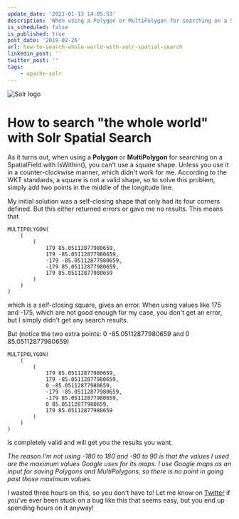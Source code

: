 ```yaml
---
update_date: '2021-01-13 14:05:53'
description: 'When using a Polygon or MultiPolygon for searching on a SpatialField with IsWithin(), you can''t use a square shape unless it''s counter-clockwise.'
is_scheduled: false
is_published: true
post_date: '2019-02-26'
url: how-to-search-whole-world-with-solr-spatial-search
linkedin_post: ''
twitter_post: ''
tags:
    - apache-solr
---
```

![Solr logo](/images/articles/solr_logo.png)

# How to search "the whole world" with Solr Spatial Search

As it turns out, when using a **Polygon** or **MultiPolygon** for searching on a SpatialField 
with IsWithin(), you can't use a square shape. Unless you use it in a 
counter-clockwise manner, which didn't work for me. According to the WKT standards, 
a square is not a valid shape, so to solve this problem, 
simply add two points in the middle of the longitude line.

My initial solution was a self-closing shape that only had its four corners defined. 
But this either returned errors or gave me no results. This means that
```
MULTIPOLYGON(
    (
        (
            179 85.05112877980659, 
            179 -85.05112877980659, 
            -179 -85.05112877980659, 
            -179 85.05112877980659, 
            179 85.05112877980659
        )
    )
)
```
which is a self-closing square, gives an error. When using values like 175 and -175, 
which are not good enough for my case, you don't get an error, 
but I simply didn't get any search results.

But (notice the two extra points: 0 -85.05112877980659 and 0 85.05112877980659)
```
MULTIPOLYGON(
    (
        (
            179 85.05112877980659, 
            179 -85.05112877980659, 
            0 -85.05112877980659, 
            -179 -85.05112877980659, 
            -179 85.05112877980659, 
            0 85.05112877980659, 
            179 85.05112877980659
        )
    )
)
```
is completely valid and will get you the results you want.

*The reason I'm not using -180 to 180 and -90 to 90 is that the values I used are 
the maximum values Google uses for its maps. I use Google maps as an input for 
saving Polygons and MultiPolygons, 
so there is no point in going past those maximum values.*

I wasted three hours on this, so you don't have to! Let me know on 
[Twitter](https://twitter.com/RJElsinga) if you've ever been stuck on a bug 
like this that seems easy, but you end up spending hours on it anyway!

